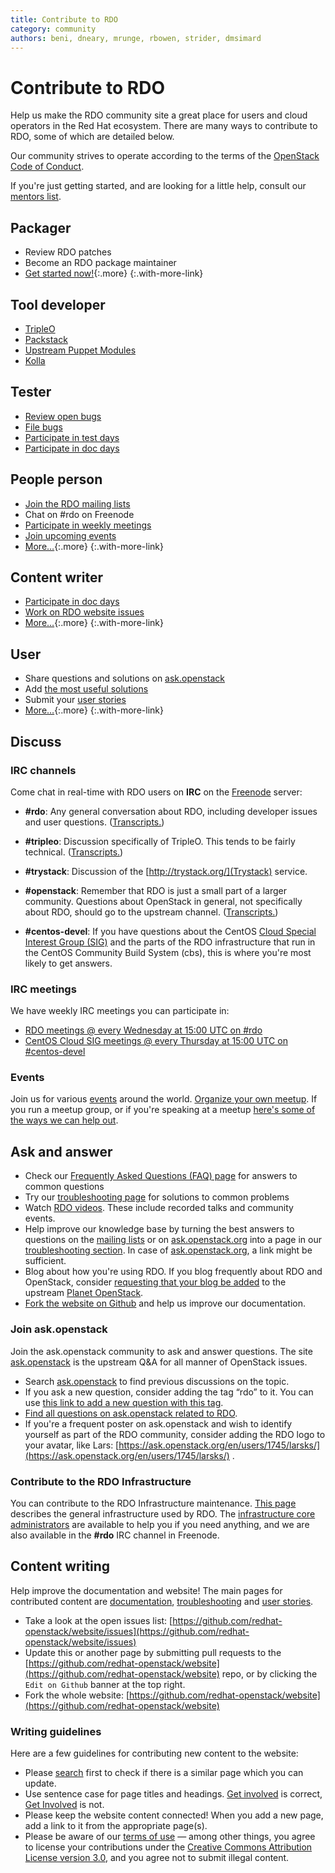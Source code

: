 ```yaml
---
title: Contribute to RDO
category: community
authors: beni, dneary, mrunge, rbowen, strider, dmsimard
---
```


# Contribute to RDO

Help us make the RDO community site a great place for users and cloud operators in the Red Hat ecosystem. There are many ways to contribute to RDO, some of which are detailed below.

Our community strives to operate according to the terms of the
[OpenStack Code of Conduct](https://www.openstack.org/legal/community-code-of-conduct/).

If you're just getting started, and are looking for a little help,
consult our [mentors list](/contribute/mentors).

<div class="splits">
<div class="split-third with-more">

## Packager

* Review RDO patches
* Become an RDO package maintainer
* [Get started now!](/documentation/onboarding/){:.more}
{:.with-more-link}

</div>
<div class="split-third with-more">

## Tool developer

* [TripleO](https://docs.openstack.org/tripleo-docs/latest/contributor/)
* [Packstack](https://github.com/openstack/packstack)
* [Upstream Puppet Modules](https://docs.openstack.org/puppet-openstack-guide/latest/)
* [Kolla](https://github.com/openstack/kolla)

</div>
<div class="split-third">

## Tester

* [Review open bugs](https://bugzilla.redhat.com/buglist.cgi?product=RDO&query_format=advanced&bug_status=NEW&bug_status=ASSIGNED)
* [File bugs](https://bugzilla.redhat.com/enter_bug.cgi?product=RDO)
* [Participate in test days](/testday/)
* [Participate in doc days](/events/docdays/)

</div>
</div>

<div class="splits">
<div class="split-third with-more">

## People person

* [Join the RDO mailing lists](/contribute/mailing-lists)
* Chat on #rdo on Freenode
* [Participate in weekly meetings](/contribute/community-meeting)
* [Join upcoming events](/events)
* [More&hellip;](#discuss){:.more}
{:.with-more-link}

</div>
<div class="split-third with-more">

## Content writer

* [Participate in doc days](/events/docdays/)
* [Work on RDO website issues](https://github.com/redhat-openstack/website/issues)
* [More&hellip;](#write-content){:.more}
{:.with-more-link}

</div>
<div class="split-third">

## User

* Share questions and solutions on [ask.openstack](https://ask.openstack.org/en/questions/scope:all/sort:age-desc/page:1/query:rdo/)
* Add [the most useful solutions](/troubleshooting/)
* Submit your [user stories](/user-stories/)
* [More&hellip;](#ask-and-answer){:.more}
{:.with-more-link}

</div>
</div>

<a name="discuss"/>

## Discuss

<a name="irc-channels"/>

### IRC channels

Come chat in real-time with RDO users on **IRC** on the [Freenode](http://freenode.net) server:

* **#rdo**: Any general conversation about RDO, including developer issues and user questions. ([Transcripts.](http://eavesdrop.openstack.org/irclogs/%23rdo/))

* **#tripleo**: Discussion specifically of TripleO. This tends to be fairly technical. ([Transcripts.](http://eavesdrop.openstack.org/irclogs/%23tripleo/))

* **#trystack**: Discussion of the [http://trystack.org/](Trystack) service.

* **#openstack**: Remember that RDO is just a small part of a larger community. Questions about OpenStack in general, not specifically about RDO, should go to the upstream channel. ([Transcripts.](http://eavesdrop.openstack.org/irclogs/%23openstack/))

* **#centos-devel**: If you have questions about the CentOS [Cloud Special Interest Group (SIG)](https://wiki.centos.org/SpecialInterestGroup/Cloud) and the parts of the RDO  infrastructure that run in the CentOS Community Build System (cbs), this is where you're most likely to get answers.

### IRC meetings

We have weekly IRC meetings you can participate in:

* [RDO meetings @ every Wednesday at 15:00 UTC on #rdo](/contribute/community-meeting)
* [CentOS Cloud SIG meetings @ every Thursday at 15:00 UTC on #centos-devel](/contribute/cloud-sig-meeting)

### Events

Join us for various [events](/events/) around the world. [Organize your own meetup](/contribute/organize-a-meetup/). If you run a meetup group, or if you're speaking at a meetup [here's some of the ways we can help out](/events/meetup_assistance/).

<a name="ask-and-answer"/>

## Ask and answer

- Check our [Frequently Asked Questions (FAQ) page](/rdo/faq/) for answers to common questions
- Try our [troubleshooting page](/troubleshooting/) for solutions to common problems
- Watch [RDO videos](/rdo/rdo-videos). These include recorded talks and community events.
- Help improve our knowledge base by turning the best answers to questions on the [mailing lists](/contribute/mailing-lists/) or on [ask.openstack.org](http://ask.openstack.org) into a page in our [troubleshooting section](/troubleshooting/). In case of [ask.openstack.org](https://ask.openstack.org), a link might be sufficient.
- Blog about how you're using RDO. If you blog frequently about RDO and OpenStack, consider [requesting that your blog be added](https://wiki.openstack.org/wiki/AddingYourBlog) to the upstream [Planet OpenStack](http://planet.openstack.org/).
- [Fork the website on Github](https://github.com/redhat-openstack/website) and help us improve our documentation.

### Join ask.openstack

Join the ask.openstack community to ask and answer questions. The site [ask.openstack](http://ask.openstack.org) is the upstream Q&A for all manner of OpenStack issues.

- Search [ask.openstack](http://ask.openstack.org) to find previous discussions on the topic.
- If you ask a new question, consider adding the tag “rdo” to it. You can use [this link to add a new question with this tag](https://ask.openstack.org/en/questions/ask/?tags=rdo).
- [Find all questions on ask.openstack related to RDO](https://ask.openstack.org/en/questions/scope:all/sort:age-desc/page:1/query:rdo/).
- If you're a frequent poster on ask.openstack and wish to identify yourself as part of the RDO community, consider adding the RDO logo to your avatar, like Lars: [https://ask.openstack.org/en/users/1745/larsks/](https://ask.openstack.org/en/users/1745/larsks/) .

<a name="write-content"/>

### Contribute to the RDO Infrastructure

You can contribute to the RDO Infrastructure maintenance. [This page](/infra/) describes the general infrastructure used by RDO. The [infrastructure core administrators](/infra/review-rdo-infra-core) are available to help you if you need anything, and we are also available in the **#rdo** IRC channel in Freenode.

## Content writing

Help improve the documentation and website! The main pages for contributed content are [documentation](/documentation/), [troubleshooting](/troubleshooting/) and [user stories](/user-stories/).

* Take a look at the open issues list: [https://github.com/redhat-openstack/website/issues](https://github.com/redhat-openstack/website/issues)
* Update this or another page by submitting pull requests to the [https://github.com/redhat-openstack/website](https://github.com/redhat-openstack/website) repo, or by clicking the `Edit on Github` banner at the top right.
* Fork the whole website: [https://github.com/redhat-openstack/website](https://github.com/redhat-openstack/website)

### Writing guidelines

Here are a few guidelines for contributing new content to the website:

*   Please [search](/search/) first to check if there is a similar page which you can update.
*   Use sentence case for page titles and headings. [Get involved](/contribute/) is correct, [Get Involved](/contribute/) is not.
*   Please keep the website content connected! When you add a new page, add a link to it from the appropriate page(s).
*   Please be aware of our [terms of use](/legal/terms-of-use/) — among other things, you agree to license your contributions under the [Creative Commons Attribution License version 3.0](http://creativecommons.org/licenses/by/3.0/), and you agree not to submit illegal content.
